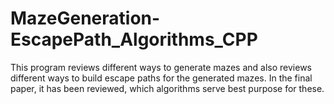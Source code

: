 # MazeGeneration-EscapePath_Algorithms_CPP
  This program reviews different ways to generate mazes
  and also reviews different ways to build escape paths for the generated mazes.
  In the final paper, it has been reviewed, which algorithms serve best purpose for these.
   
